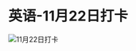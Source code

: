 # 英语-11月22日打卡

![11月22日打卡](https://cdn.jsdelivr.net/gh/ylsislove/image-home/test/20201122234145.jpg)
